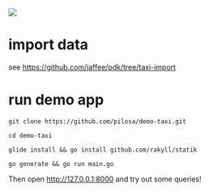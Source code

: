 <a href="https://github.com/pilosa"><img src="https://img.shields.io/badge/pilosa-v0.3.1-blue.svg"></a>

# import data
see https://github.com/jaffee/pdk/tree/taxi-import


# run demo app
`git clone https://github.com/pilosa/demo-taxi.git`

`cd demo-taxi`

`glide install && go install github.com/rakyll/statik`

`go generate && go run main.go`

Then open http://127.0.0.1:8000 and try out some queries!
